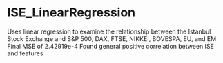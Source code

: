 # ISE_LinearRegression
Uses linear regression to examine the relationship between the Istanbul Stock Exchange and S&P 500, DAX, FTSE, NIKKEI, BOVESPA, EU, and EM
Final MSE of 2.42919e-4
Found general positive correlation between ISE and features
